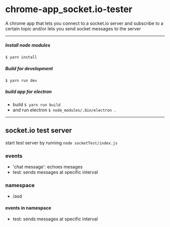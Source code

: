 # chrome-app_socket.io-tester
A chrome app that lets you connect to a socket.io server and subscribe to a 
certain topic and/or lets you send socket messages to the server

---

##### Install node modules
`$ yarn install`

##### Build for development
`$ yarn run dev`

##### build app for electron
* build
`$ yarn run build`
* and run electron
`$ node_modules/.bin/electron .`

---





## socket.io test server

start test server by running `node socketTest/index.js`

### events
* 'chat message': echoes mesages
* test: sends messages at specific interval

### namespace
* /asd
#### events in namespace
* test: sends messages at specific interval





